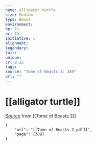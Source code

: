 ```yaml
---
name: alligator turtle
size: Medium
type: Beast
environment: 
hp: 11
ac: 15
initiative: 1
alignment: 
legendary: 
lair: 
unique: 
cr: 0.25
tags: 
source: "Tome of Beasts 2: 389"
url: ""
---
```

# [[alligator turtle]]

[Source](zotero://open-pdf/library/items/9UQIAB6R?page=389) from [[Tome of Beasts 2]]

```pdf
{
	"url": "[[Tome of Beasts 2.pdf]]",
	"page": [389]
}
```

